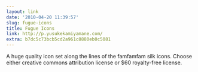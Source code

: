 ```yaml
---
layout: link
date: '2010-04-20 11:39:57'
slug: fugue-icons
title: Fugue Icons
link: http://p.yusukekamiyamane.com/
extra: b7dc5c73bcb5cd2a961c8880eb0c5081
---
```


A huge quality icon set along the lines of the famfamfam silk icons. Choose either creative commons attribution license or $60 royalty-free license.